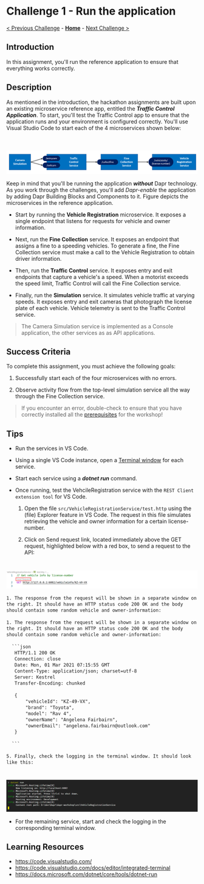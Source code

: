 # Challenge 1 - Run the application

[< Previous Challenge](./Challenge-00.md) - **[Home](../README.md)** - [Next Challenge >](./Challenge-02.md)

## Introduction

In this assignment, you'll run the reference application to ensure that everything works correctly.

## Description

As mentioned in the introduction, the hackathon assignments are built upon an existing microservice reference app, entitled the ***Traffic Control Application***. To start, you'll test the Traffic Control app to ensure that the application runs and your environment is configured correctly. You'll use Visual Studio Code to start each of the 4 microservices shown below:

<img src="../.img/Challenge-01/services.png" style="zoom: 75%;padding-top: 50px;" />

Keep in mind that you'll be running the application ***without*** Dapr technology. As you work through the challenges, you'll add *Dapr-enable* the application by adding Dapr  Building Blocks and Components to it. Figure depicts the microservices in the reference application.

- Start by running the **Vehicle Registration** microservice. It exposes a single endpoint that listens for requests for vehicle and owner information.

- Next, run the **Fine Collection** service. It exposes an endpoint that assigns a fine to a speeding vehicles. To generate a fine, the Fine Collection service must make a call to the Vehicle Registration to obtain driver information.

- Then, run the **Traffic Control** service. It exposes entry and exit endpoints that capture a vehicle's a speed. When a motorist exceeds the speed limit, Traffic Control will call the Fine Collection service.

- Finally, run the **Simulation** service. It simulates vehicle traffic at varying speeds. It exposes entry and exit cameras that photograph the license plate of each vehicle. Vehicle telemetry is sent to the Traffic Control service.

> The Camera Simulation service is implemented as a Console application, the other services as as API applications.

## Success Criteria

To complete this assignment, you must achieve the following goals:

1. Successfully start each of the four microservices with no errors.

1. Observe activity flow from the top-level simulation service all the way through the Fine Collection service.

  > If you encounter an error, double-check to ensure that you have correctly installed all the [prerequisites](README.md#Prerequisites) for the workshop!

## Tips

- Run the services in VS Code.

- Using a single VS Code instance, open a [Terminal window](https://code.visualstudio.com/docs/editor/integrated-terminal) for each service.

- Start each service using a ***dotnet run*** command.

- Once running, test the VehcileRegistration service with the `REST Client extension tool` for VS Code.

    1. Open the file `src/VehicleRegistrationService/test.http` using the (file) Explorer feature in VS Code. The request in this file simulates retrieving the vehicle and owner information for a certain license-number.
  
    1. Click on Send request link, located immediately above the GET request, highlighted below with a red box, to send a request to the API:
<img src="../.img/Challenge-01/rest-client.png" style="zoom: 50%;padding-top: 50px;" />

    1. The response from the request will be shown in a separate window on the right. It should have an HTTP status code 200 OK and the body should contain some random vehicle and owner-information:
    
    1. The response from the request will be shown in a separate window on the right. It should have an HTTP status code 200 OK and the body should contain some random vehicle and owner-information:
  
      ```json
       HTTP/1.1 200 OK
       Connection: close
       Date: Mon, 01 Mar 2021 07:15:55 GMT
       Content-Type: application/json; charset=utf-8
       Server: Kestrel
       Transfer-Encoding: chunked
       
       {
           "vehicleId": "KZ-49-VX",
           "brand": "Toyota",
           "model": "Rav 4",
           "ownerName": "Angelena Fairbairn",
           "ownerEmail": "angelena.fairbairn@outlook.com"
       }
    
      ```
 
    5. Finally, check the logging in the terminal window. It should look like this:
  <img src="../.img/Challenge-01/logging-vehicleregistrationservice.png" style="zoom: 50%;padding-top: 50px;" />            
 
- For the remaining service, start and check the logging in the corresponding terminal window.

## Learning Resources

- https://code.visualstudio.com/
- https://code.visualstudio.com/docs/editor/integrated-terminal
- https://docs.microsoft.com/dotnet/core/tools/dotnet-run